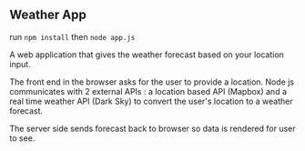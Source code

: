 Weather App
---

run ```npm install``` then ```node app.js```

A web application that gives the weather forecast based on your location input.

The front end in the browser asks for the user to provide a location.
Node js communicates with 2 external APIs : a location based API (Mapbox) and a real time weather API (Dark Sky) to convert the user's location to a weather forecast. 

The server side sends forecast back to browser so data is rendered for user to see. 

